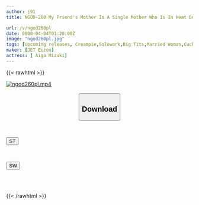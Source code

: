 ```yaml
---
author: j91
title: NGOD-260 My Friend's Mother Is A Single Mother Who Is In Heat Due To A Lack Of Men, And I Get Excited By Her Sexual Situation... Mizuki Aiga

url: /v/ngod260pl
date: 0000-04-04T01:20:00Z
image: "ngod260pl.jpg"
tags: [Upcoming releases, Creampie,Solowork,Big Tits,Married Woman,Cuckold,Aunt	]
maker: [JET Eizou]
actress: [ Aiga Mizuki]
---
```



{{< rawhtml >}}

<div class="video" data-videoid="pending_link.html">
    <a href="javascript:;">
        <img src="/v/ngod260pl/ngod260pl.jpg" width="WIDTH" height="HEIGHT" alt="ngod260pl.mp4" loading="lazy">
    </a>
</div>

<script type="text/javascript" src="https://j91.asia/asset/on-demand-pend.js"></script>

<br>
  <link rel="stylesheet" href="https://j91.asia/asset/bs5.css">
  
  <center>
  <button class="btn btn-primary" type="button" data-bs-toggle="collapse" data-bs-target=".multi-collapse" aria-expanded="false" aria-controls="multiCollapseExample1 multiCollapseExample2"><h2>Download</h2></button></center>
</p>
<div class="row">
  <div class="col">
    <div class="collapse multi-collapse" id="multiCollapseExample1">
      <div class="card card-body">
	      	      <br>
<div class="buttons">  
<p><a href="https://j91.asia/pending_link.html" target="_blank"><button class="btn-hover color-3"><i class="fa fa-download"></i> ST</button></a></p></div>
    </div>
  </div>
</div>
  <div class="col">
    <div class="collapse multi-collapse" id="multiCollapseExample2">
      <div class="card card-body">
	      <br>
<div class="buttons">
<p><a href="https://j91.asia/pending_link.html" target="_blank"><button class="btn-hover color-2"><i class="fa fa-download"></i> SW</button></a></p></div>
<br><br>
      </div>
    </div>
  </div>
</div>

{{< /rawhtml >}}
